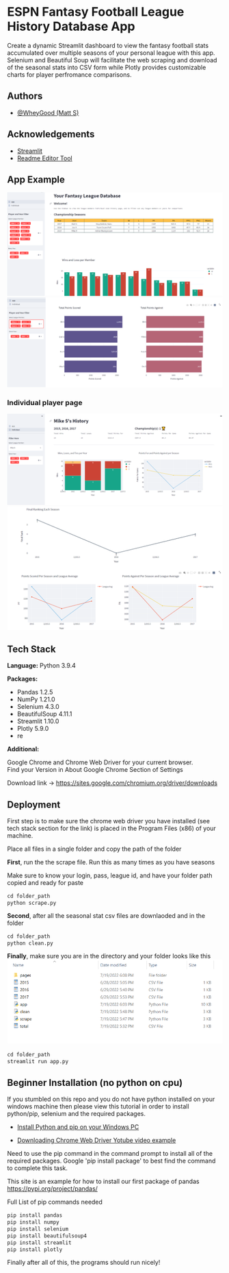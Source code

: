 # ESPN Fantasy Football League History Database App

Create a dynamic Streamlit dashboard to view the fantasy football stats accumulated over 
multiple seasons of your personal league with this app. Selenium and Beautiful Soup will 
facilitate the web scraping and download of the seasonal stats into CSV form while Plotly 
provides customizable charts for player perfromance comparisons.





## Authors

- [@WheyGood (Matt S)](https://www.github.com/WheyGood)


## Acknowledgements
 - [Streamlit](https://docs.streamlit.io/)
 - [Readme Editor Tool](https://readme.so/)


## App Example
![](images/main.png)
![](images/main3.png)
### Individual player page
![](images/ind1.png)
![](images/ind2.png)



## Tech Stack

**Language:** Python 3.9.4

**Packages:** 
- Pandas 1.2.5 
- NumPy 1.21.0 
- Selenium 4.3.0
- BeautifulSoup 4.11.1
- Streamlit 1.10.0
- Plotly 5.9.0
- re

**Additional:** 

Google Chrome and Chrome Web Driver for your current browser.  
Find your Version in About Google Chrome Section of Settings

Download link -> https://sites.google.com/chromium.org/driver/downloads
## Deployment

First step is to make sure the chrome web driver you have installed (see tech stack section for the link)
is placed in the Program Files (x86) of your machine. 

Place all files in a single folder and copy the path of the folder

**First**, run the the scrape file. Run this as many times as you have seasons 

Make sure to know your login, pass, league id, and have your folder path copied and ready for paste

 ```
cd folder_path
python scrape.py
 ```

**Second**, after all the seasonal stat csv files are downlaoded and in the folder 

```
cd folder_path
python clean.py
```

**Finally**, make sure you are in the directory and your folder looks like this
![](images/FolderExample.png)


```
cd folder_path
streamlit run app.py
```

## Beginner Installation (no python on cpu)

If you stumbled on this repo and you do not have python installed on your windows machine then
please view this tutorial in order to install python/pip, selenium and the required packages.

- [Install Python and pip on your Windows PC](https://www.youtube.com/watch?v=AwIXfaGEN4c)

- [Downloading Chrome Web Driver Yotube video example](https://youtu.be/Xjv1sY630Uc?t=261)


Need to use the pip command in the command prompt to install all of the required packages.
Google 'pip install package' to best find the command to complete this task.


This site is an example for how to install our first package of pandas 
https://pypi.org/project/pandas/ 

Full List of pip commands needed
```
pip install pandas
pip install numpy
pip install selenium
pip install beautifulsoup4
pip install streamlit
pip install plotly
```

Finally after all of this, the programs should run nicely!

